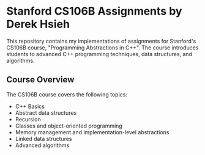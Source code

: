 # Stanford CS106B Assignments by Derek Hsieh

This repository contains my implementations of assignments for Stanford's CS106B course, "Programming Abstractions in C++". The course introduces students to advanced C++ programming techniques, data structures, and algorithms.

## Course Overview

The CS106B course covers the following topics:

- C++ Basics
- Abstract data structures
- Recursion
- Classes and object-oriented programming
- Memory management and implementation-level abstractions
- Linked data structures
- Advanced algorithms